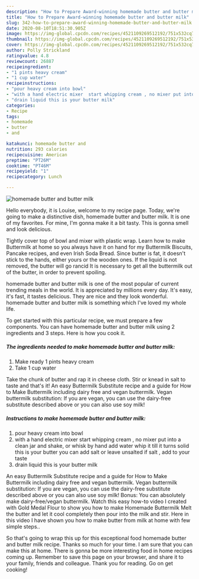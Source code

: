 ```yaml
---
description: "How to Prepare Award-winning homemade butter and butter milk"
title: "How to Prepare Award-winning homemade butter and butter milk"
slug: 342-how-to-prepare-award-winning-homemade-butter-and-butter-milk
date: 2020-08-10T18:51:30.905Z
image: https://img-global.cpcdn.com/recipes/4521109269512192/751x532cq70/homemade-butter-and-butter-milk-recipe-main-photo.jpg
thumbnail: https://img-global.cpcdn.com/recipes/4521109269512192/751x532cq70/homemade-butter-and-butter-milk-recipe-main-photo.jpg
cover: https://img-global.cpcdn.com/recipes/4521109269512192/751x532cq70/homemade-butter-and-butter-milk-recipe-main-photo.jpg
author: Polly Strickland
ratingvalue: 4.8
reviewcount: 26887
recipeingredient:
- "1 pints heavy cream"
- "1 cup water"
recipeinstructions:
- "pour heavy cream into bowl"
- "with a hand electric mixer  start whipping cream , no mixer put into a clean  jar and shake, or whisk by hand add water whip it till it turns solid this is your butter you can add salt or leave unsalted if salt , add to your taste"
- "drain liquid this is your butter milk"
categories:
- Recipe
tags:
- homemade
- butter
- and

katakunci: homemade butter and 
nutrition: 293 calories
recipecuisine: American
preptime: "PT26M"
cooktime: "PT46M"
recipeyield: "1"
recipecategory: Lunch

---
```



![homemade butter and butter milk](https://img-global.cpcdn.com/recipes/4521109269512192/751x532cq70/homemade-butter-and-butter-milk-recipe-main-photo.jpg)

Hello everybody, it is Louise, welcome to my recipe page. Today, we're going to make a distinctive dish, homemade butter and butter milk. It is one of my favorites. For mine, I'm gonna make it a bit tasty. This is gonna smell and look delicious.

Tightly cover top of bowl and mixer with plastic wrap. Learn how to make Buttermilk at home so you always have it on hand for my Buttermilk Biscuits, Pancake recipes, and even Irish Soda Bread. Since butter is fat, it doesn&#39;t stick to the hands, either yours or the wooden ones. If the liquid is not removed, the butter will go rancid It is necessary to get all the buttermilk out of the butter, in order to prevent spoiling.

homemade butter and butter milk is one of the most popular of current trending meals in the world. It is appreciated by millions every day. It's easy, it's fast, it tastes delicious. They are nice and they look wonderful. homemade butter and butter milk is something which I've loved my whole life.


To get started with this particular recipe, we must prepare a few components. You can have homemade butter and butter milk using 2 ingredients and 3 steps. Here is how you cook it.

<!--inarticleads1-->

##### The ingredients needed to make homemade butter and butter milk:

1. Make ready 1 pints heavy cream
1. Take 1 cup water


Take the chunk of butter and rap it in cheese cloth. Stir or knead in salt to taste and that&#39;s it! An easy Buttermilk Substitute recipe and a guide for How to Make Buttermilk including dairy free and vegan buttermilk. Vegan buttermilk substitution: If you are vegan, you can use the dairy-free substitute described above or you can also use soy milk! 

<!--inarticleads2-->

##### Instructions to make homemade butter and butter milk:

1. pour heavy cream into bowl
1. with a hand electric mixer  start whipping cream , no mixer put into a clean  jar and shake, or whisk by hand add water whip it till it turns solid this is your butter you can add salt or leave unsalted if salt , add to your taste
1. drain liquid this is your butter milk


An easy Buttermilk Substitute recipe and a guide for How to Make Buttermilk including dairy free and vegan buttermilk. Vegan buttermilk substitution: If you are vegan, you can use the dairy-free substitute described above or you can also use soy milk! Bonus: You can absolutely make dairy-free/vegan buttermilk. Watch this easy how-to video I created with Gold Medal Flour to show you how to make Homemade Buttermilk Melt the butter and let it cool completely then pour into the milk and stir. Here in this video I have shown you how to make butter from milk at home with few simple steps.. 

So that's going to wrap this up for this exceptional food homemade butter and butter milk recipe. Thanks so much for your time. I am sure that you can make this at home. There is gonna be more interesting food in home recipes coming up. Remember to save this page on your browser, and share it to your family, friends and colleague. Thank you for reading. Go on get cooking!
